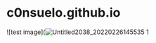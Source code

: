 # c0nsuelo.github.io
![test image](![Untitled2038_20220226145535 1](https://user-images.githubusercontent.com/99862219/155838389-ae8c830f-5c4b-4842-9753-933be94080e5.png)

